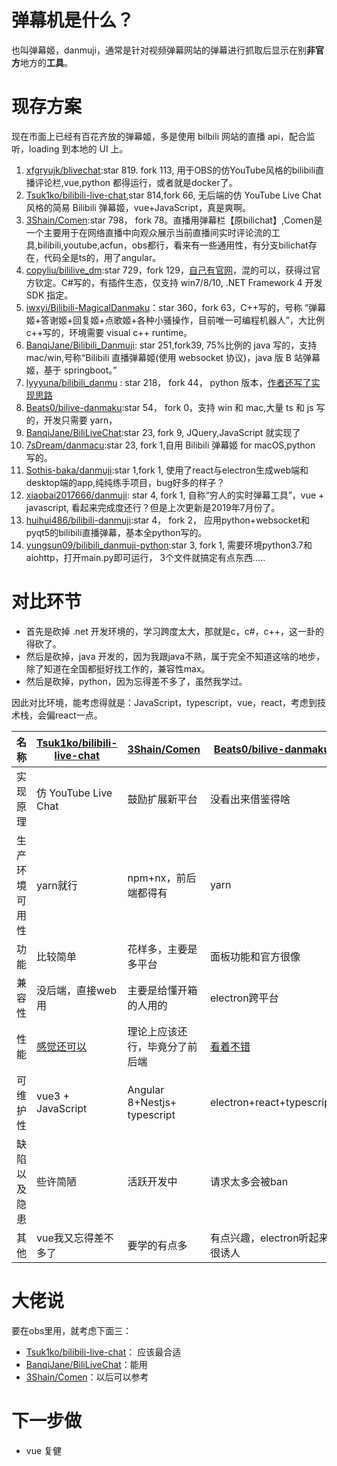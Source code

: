 # 弹幕机是什么？

也叫弹幕姬，danmuji，通常是针对视频弹幕网站的弹幕进行抓取后显示在别**非官方**地方的**工具**。

# 现存方案

现在市面上已经有百花齐放的弹幕姬，多是使用 bilbili 网站的直播 api，配合监听，loading 到本地的 UI 上。
1. [xfgryujk/blivechat](https://github.com/xfgryujk/blivechat):star 819. fork 113, 用于OBS的仿YouTube风格的bilibili直播评论栏,vue,python 都得运行，或者就是docker了。
1. [Tsuk1ko/bilibili-live-chat](https://github.com/Tsuk1ko/bilibili-live-chat),star 814,fork 66, 无后端的仿 YouTube Live Chat 风格的简易 Bilibili 弹幕姬，vue+JavaScript，真是爽啊。
1. [3Shain/Comen](https://github.com/3Shain/Comen):star 798， fork 78。直播用弹幕栏【原bilichat】,Comen是一个主要用于在网络直播中向观众展示当前直播间实时评论流的工具,bilibili,youtube,acfun，obs都行，看来有一些通用性，有分支bilichat存在，代码全是ts的，用了angular。
1. [copyliu/bililive_dm](https://github.com/copyliu/bililive_dm/):star 729，fork 129，[自己有官网](https://www.danmuji.org/)，混的可以，获得过官方钦定。C#写的，有插件生态，仅支持 win7/8/10, .NET Framework 4 开发 SDK 指定。
1. [iwxyi/Bilibili-MagicalDanmaku](https://github.com/iwxyi/Bilibili-MagicalDanmaku)：star 360，fork 63，C++写的，号称 “弹幕姬+答谢姬+回复姬+点歌姬+各种小骚操作，目前唯一可编程机器人”，大比例 c++写的，环境需要 visual c++ runtime。
1. [BanqiJane/Bilibili_Danmuji](https://github.com/BanqiJane/Bilibili_Danmuji): star 251,fork39, 75%比例的 java 写的，支持 mac/win,号称“Bilibili 直播弹幕姬(使用 websocket 协议)，java 版 B 站弹幕姬，基于 springboot。”
1. [lyyyuna/bilibili_danmu](https://github.com/lyyyuna/bilibili_danmu) : star 218， fork 44， python 版本，[作者还写了实现思路](https://www.lyyyuna.com/2016/03/14/bilibili-danmu01/)
1. [Beats0/bilive-danmaku](https://github.com/Beats0/bilive-danmaku):star 54， fork 0，支持 win 和 mac,大量 ts 和 js 写的，开发只需要 yarn，
1. [BanqiJane/BiliLiveChat](https://github.com/BanqiJane/BiliLiveChat):star 23, fork 9, JQuery,JavaScript 就实现了
1. [7sDream/danmacu](https://github.com/7sDream/danmacu):star 23, fork 1,自用 Bilibili 弹幕姬 for macOS,python 写的。 
1. [Sothis-baka/danmuji](https://github.com/Sothis-baka/danmuji):star 1,fork 1, 使用了react与electron生成web端和desktop端的app,纯纯练手项目，bug好多的样子？
1. [xiaobai2017666/danmuji](https://github.com/xiaobai2017666/danmuji): star 4, fork 1, 自称“穷人的实时弹幕工具”，vue + javascript, 看起来完成度还行？但是上次更新是2019年7月份了。
1. [huihui486/bilibili-danmuji](https://github.com/huihui486/bilibili-danmuji):star 4， fork 2， 应用python+websocket和pyqt5的bilibili直播弹幕，基本全python写的。
1. [yungsun09/bilibili_danmuji-python](https://github.com/yungsun09/bilibili_danmuji-python):star 3, fork 1, 需要环境python3.7和aiohttp，打开main.py即可运行， 3个文件就搞定有点东西.....

# 对比环节
- 首先是砍掉 .net 开发环境的，学习跨度太大，那就是c，c#，c++，这一卦的得砍了。
- 然后是砍掉，java 开发的，因为我跟java不熟，属于完全不知道这啥的地步，除了知道在全国都挺好找工作的，兼容性max。
- 然后是砍掉，python，因为忘得差不多了，虽然我学过。

因此对比环境，能考虑得就是：JavaScript，typescript，vue，react，考虑到技术栈，会偏react一点。

|名称|[Tsuk1ko/bilibili-live-chat](https://github.com/Tsuk1ko/bilibili-live-chat)|[3Shain/Comen](https://github.com/3Shain/Comen)|[Beats0/bilive-danmaku](https://github.com/Beats0/bilive-danmaku)|[BanqiJane/BiliLiveChat](https://github.com/BanqiJane/BiliLiveChat)|[Sothis-baka/danmuji](https://github.com/Sothis-baka/danmuji)|[xiaobai2017666/danmuji](https://github.com/xiaobai2017666/danmuji)|
|---|---|---|---|---|---|---|
|实现原理|仿 YouTube Live Chat |鼓励扩展新平台|没看出来借鉴得啥|JQ还能干这个？|看package.json好少，基本就是原生搞的|没看出来|
|生产环境可用性|yarn就行|npm+nx，前后端都得有|yarn |有种不感相信的可行性|npm|npm|
|功能|比较简单|花样多，主要是多平台|面板功能和官方很像|简单|简单|最有产品思维的一个
|兼容性|没后端，直接web用|主要是给懂开箱的人用的|electron跨平台|index.html 打开就行|electron|electron|
|性能|[感觉还可以](https://blc.lolicon.app/)|理论上应该还行，毕竟分了前后端|[看着不错](https://www.bilibili.com/video/av328551804)|[看着有点慢](https://banqijane.github.io/BiliLiveChat/)|[看着还行](https://www.bilibili.com/video/BV1Xq4y1S7co/)| 看着还可以|
|可维护性|vue3 + JavaScript|Angular 8+Nestjs+ typescript|electron+react+typescript|jQeury|electron+react+JavaScript|electron+vue+JavaScript|
|缺陷以及隐患|些许简陋|活跃开发中|请求太多会被ban|对jQuery属于又怕又爱，典型的太好用导致烂大街需要不停的筛选教程。|有些bug| 作者不会再更新的样子|
|其他| vue我又忘得差不多了|要学的有点多|有点兴趣，electron听起来很诱人|好奇|electron+1|electron+1，vue+1|


# 大佬说

要在obs里用，就考虑下面三：
- [Tsuk1ko/bilibili-live-chat](https://github.com/Tsuk1ko/bilibili-live-chat)： 应该最合适
- [BanqiJane/BiliLiveChat](https://github.com/BanqiJane/BiliLiveChat)：能用
- [3Shain/Comen](https://github.com/3Shain/Comen)：以后可以参考

# 下一步做

- vue 复健

